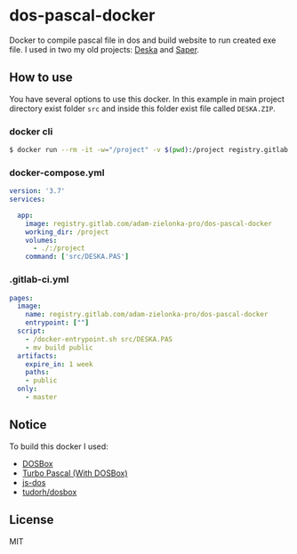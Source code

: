 # dos-pascal-docker

Docker to compile pascal file in dos and build website to run created exe file.
I used in two my old projects: [Deska](https://gitlab.com/adam-zielonka-pro/deska) and [Saper](https://gitlab.com/adam-zielonka-pro/saper).

## How to use

You have several options to use this docker. In this example in main project directory exist folder `src` and inside this folder exist file called `DESKA.ZIP`.

### docker cli

```bash
$ docker run --rm -it -w="/project" -v $(pwd):/project registry.gitlab.com/adam-zielonka-pro/dos-pascal-docker:latest src/DESKA.PAS
```

### docker-compose.yml

```yml
version: '3.7'
services:

  app:
    image: registry.gitlab.com/adam-zielonka-pro/dos-pascal-docker
    working_dir: /project
    volumes:
      - ./:/project
    command: ['src/DESKA.PAS']
```

### .gitlab-ci.yml

```yml
pages:
  image: 
    name: registry.gitlab.com/adam-zielonka-pro/dos-pascal-docker
    entrypoint: [""]
  script:
    - /docker-entrypoint.sh src/DESKA.PAS
    - mv build public
  artifacts:
    expire_in: 1 week
    paths:
    - public
  only:
    - master
```

## Notice

To build this docker I used:

- [DOSBox](https://www.dosbox.com/)
- [Turbo Pascal (With DOSBox)](http://turbopascaldb.dx.am/)
- [js-dos](https://js-dos.com/)
- [tudorh/dosbox](https://hub.docker.com/r/tudorh/dosbox)

## License

MIT
